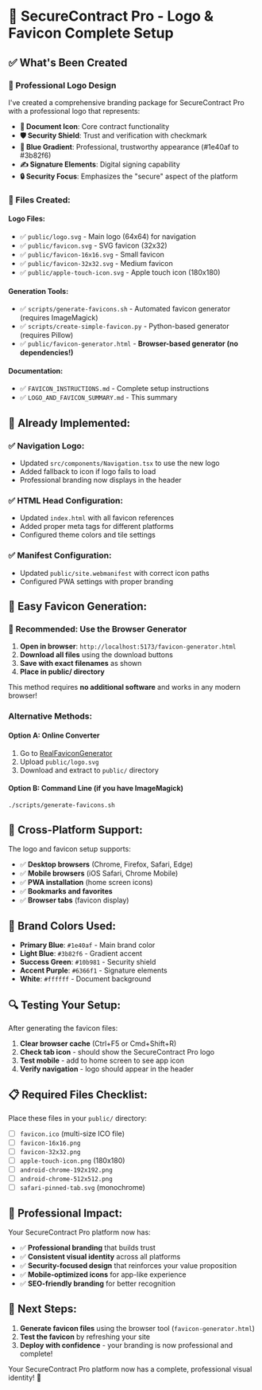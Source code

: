 # 🎨 SecureContract Pro - Logo & Favicon Complete Setup

## ✅ What's Been Created

### 🎯 Professional Logo Design
I've created a comprehensive branding package for SecureContract Pro with a professional logo that represents:

- **📄 Document Icon**: Core contract functionality
- **🛡️ Security Shield**: Trust and verification with checkmark
- **🎨 Blue Gradient**: Professional, trustworthy appearance (#1e40af to #3b82f6)
- **✍️ Signature Elements**: Digital signing capability
- **🔒 Security Focus**: Emphasizes the "secure" aspect of the platform

### 📁 Files Created:

#### Logo Files:
- ✅ `public/logo.svg` - Main logo (64x64) for navigation
- ✅ `public/favicon.svg` - SVG favicon (32x32)
- ✅ `public/favicon-16x16.svg` - Small favicon
- ✅ `public/favicon-32x32.svg` - Medium favicon  
- ✅ `public/apple-touch-icon.svg` - Apple touch icon (180x180)

#### Generation Tools:
- ✅ `scripts/generate-favicons.sh` - Automated favicon generator (requires ImageMagick)
- ✅ `scripts/create-simple-favicon.py` - Python-based generator (requires Pillow)
- ✅ `public/favicon-generator.html` - **Browser-based generator (no dependencies!)**

#### Documentation:
- ✅ `FAVICON_INSTRUCTIONS.md` - Complete setup instructions
- ✅ `LOGO_AND_FAVICON_SUMMARY.md` - This summary

## 🚀 Already Implemented:

### ✅ Navigation Logo:
- Updated `src/components/Navigation.tsx` to use the new logo
- Added fallback to icon if logo fails to load
- Professional branding now displays in the header

### ✅ HTML Head Configuration:
- Updated `index.html` with all favicon references
- Added proper meta tags for different platforms
- Configured theme colors and tile settings

### ✅ Manifest Configuration:
- Updated `public/site.webmanifest` with correct icon paths
- Configured PWA settings with proper branding

## 🔧 Easy Favicon Generation:

### 🌟 **Recommended: Use the Browser Generator**

1. **Open in browser**: `http://localhost:5173/favicon-generator.html`
2. **Download all files** using the download buttons
3. **Save with exact filenames** as shown
4. **Place in public/ directory**

This method requires **no additional software** and works in any modern browser!

### Alternative Methods:

#### Option A: Online Converter
1. Go to [RealFaviconGenerator](https://realfavicongenerator.net/)
2. Upload `public/logo.svg`
3. Download and extract to `public/` directory

#### Option B: Command Line (if you have ImageMagick)
```bash
./scripts/generate-favicons.sh
```

## 📱 Cross-Platform Support:

The logo and favicon setup supports:
- ✅ **Desktop browsers** (Chrome, Firefox, Safari, Edge)
- ✅ **Mobile browsers** (iOS Safari, Chrome Mobile)
- ✅ **PWA installation** (home screen icons)
- ✅ **Bookmarks and favorites**
- ✅ **Browser tabs** (favicon display)

## 🎨 Brand Colors Used:

- **Primary Blue**: `#1e40af` - Main brand color
- **Light Blue**: `#3b82f6` - Gradient accent
- **Success Green**: `#10b981` - Security shield
- **Accent Purple**: `#6366f1` - Signature elements
- **White**: `#ffffff` - Document background

## 🔍 Testing Your Setup:

After generating the favicon files:

1. **Clear browser cache** (Ctrl+F5 or Cmd+Shift+R)
2. **Check tab icon** - should show the SecureContract Pro logo
3. **Test mobile** - add to home screen to see app icon
4. **Verify navigation** - logo should appear in the header

## 📋 Required Files Checklist:

Place these files in your `public/` directory:

- [ ] `favicon.ico` (multi-size ICO file)
- [ ] `favicon-16x16.png`
- [ ] `favicon-32x32.png`
- [ ] `apple-touch-icon.png` (180x180)
- [ ] `android-chrome-192x192.png`
- [ ] `android-chrome-512x512.png`
- [ ] `safari-pinned-tab.svg` (monochrome)

## 🎯 Professional Impact:

Your SecureContract Pro platform now has:

- ✅ **Professional branding** that builds trust
- ✅ **Consistent visual identity** across all platforms
- ✅ **Security-focused design** that reinforces your value proposition
- ✅ **Mobile-optimized icons** for app-like experience
- ✅ **SEO-friendly branding** for better recognition

## 🚀 Next Steps:

1. **Generate favicon files** using the browser tool (`favicon-generator.html`)
2. **Test the favicon** by refreshing your site
3. **Deploy with confidence** - your branding is now professional and complete!

Your SecureContract Pro platform now has a complete, professional visual identity! 🎉
